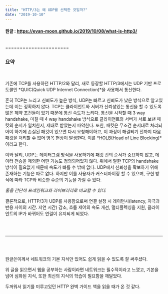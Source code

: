 ```yaml
---
title: "HTTP/3는 왜 UDP를 선택한 것일까?"
date: "2019-10-10"
---
```



#### 원글 : <https://evan-moon.github.io/2019/10/08/what-is-http3/>

<br>
======================

<br>

### 요약

<br>


기존에 TCP를 사용하던 HTTP/2와 달리, 새로 등장할 HTTP/3에서는 UDP 기반 프로토콜인 *QUIC(Quick UDP Internet Connection)*을 사용해서 통신한다.



흔히 TCP는 느리고 신뢰도가 높은 방식, UDP는 빠르고 신뢰도가 낮은 방식으로 알고있는데 이는 정확하지 않다. TCP는 클라이언트와 서버가 신뢰성있는 통신을 할 수 있도록 많은 제약 조건들이 있기 때문에 통신 속도가 느리다. 통신을 시작할 때 3 way handshake, 마칠 때 4 way handshake 방식으로 클라이언트와 서버가 서로 보낸 패킷의 순서가 일치한지, 제대로 받았는지 파악한다. 또한, 패킷은 무조건 순서대로 처리되어야 하기에 손실된 패킷이 있으면 다시 요청해야하고, 이 과정이 해결되기 전까지 다음 패킷을 처리할 수 없어 병목 현상이 발생한다. 이를 *HOLB(Head of Line Blocking)*이라고 한다.



이와 달리, UDP는 데이터그램 방식을 사용하기에 패킷 간의 순서가 중요하지 않고, 데이터 전송을 제외한 어떤 기능도 정의되어있지 않다. 위에서 말한 TCP의 handshake 방식이 필요없기 때문에 속도가 빠를 수 밖에 없다. UDP에서 신뢰성을 확보하기 위해 존재하는 기능은 따로 없다. 하지만 이를 사용자가 커스터마이징 할 수 있으며, 구현 방식에 따라 TCP와 비슷한 수준의 기능을 가질 수 있다.



*둘을 간단히 프레임워크와 라이브러리로 비교할 수 있다.*



결론적으로, HTTP/3가 UDP를 사용함으로써 연결 설정 시 레이턴시(latency, 자극과 반응 사이의 시간. 지연 시간) 감소, 흐름 제어의 속도 개선, 멀티플렉싱을 지원, 클라이언트의 IP가 바뀌어도 연결이 유지되게 되었다.

<br>
<br>

****

<br>
<br>

원글쓴이께서 네트워크의 기본 지식만 있어도 쉽게 읽을 수 있도록 잘 써주셨다.


위 글을 읽으면서 웹을 공부하는 사람이라면 네트워크는 필수적이라고 느꼈고, 기본을 넘어 심화된 지식, 또한 최신의 지식의 학습이 필요함을 깨달았다.


두꺼워서 읽기를 미루고있던 HTTP 완벽 가이드 책을 읽을 때가 온 것 같다.
